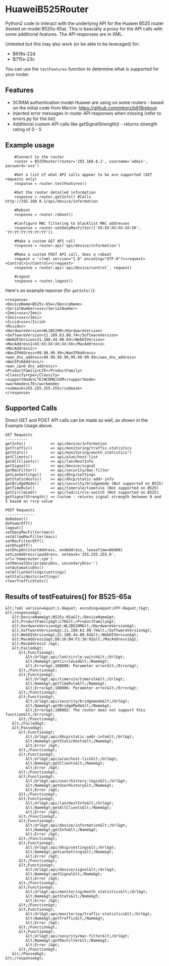 # HuaweiB525Router
Python2 code to interact with the underlying API for the Huawei B525 router (tested on model B525s-65a).
This is bascially a proxy for the API calls with some additional features.
The API responses are in XML.

Untested but this may also work (or be able to be leveraged) for:
- B618s-22d
- B715s-23c

You can use the ```testFeatures``` function to determine what is supported for your router.

## Features
- SCRAM authentication model Huawei are using on some routers - based on the initial code from Marcin: https://github.com/mkorz/b618reboot
- Injected error messages in router API responses when missing (refer to errors.py for the list)
- Additional custom API calls like getSignalStrength() - returns strength rating of 0 - 5

## Example usage
```
    #Connect to the router
    router = B525Router(router='192.168.8.1', username='admin', password='xxx')

    #Get a list of what API calls appear to be are supported (GET requests only)
    response = router.testFeatures()

    #Get the router detailed information
    response = router.getInfo() #Calls http://192.168.8.1/api/device/information

    #Reboot
    response = router.reboot()

    #Configure MAC filtering to blacklist MAC addresses
    response = router.setDenyMacFilter(['XX:XX:XX:XX:XX:XX', 'YY:YY:YY:YY:YY:YY'])

    #Make a custom GET API call
    response = router.api('api/device/information')

    #Make a custom POST API call, does a reboot
    request = '<?xml version="1.0" encoding="UTF-8"?><request><Control>1</Control></request>'
    response = router.api('api/device/control', request)

    #Logout
    response = router.logout()
```

Here's an example reponse (for ```getInfo()```):
```
<response>
<DeviceName>B525s-65a</DeviceName>
<SerialNumber>xxx</SerialNumber>
<Imei>xxx</Imei>
<Imsi>xxx</Imsi>
<Iccid>xxx</Iccid>
<Msisdn/>
<HardwareVersion>WL2B520M</HardwareVersion>
<SoftwareVersion>11.189.63.00.74</SoftwareVersion>
<WebUIVersion>21.100.44.00.03</WebUIVersion>
<MacAddress1>XX:XX:XX:XX:XX:XX</MacAddress1>
<MacAddress2/>
<WanIPAddress>99.99.99.99</WanIPAddress>
<wan_dns_address>99.99.99.99,99.99.99.99</wan_dns_address>
<WanIPv6Address/>
<wan_ipv6_dns_address/>
<ProductFamily>LTE</ProductFamily>
<Classify>cpe</Classify>
<supportmode>LTE|WCDMA|GSM</supportmode>
<workmode>LTE</workmode>
<submask>255.255.255.255</submask>
</response>
```

## Supported Calls
Direct GET and POST API calls can be made as well, as shown in the Example Usage above.
```
GET Requests
----------
getInfo()           => api/device/information
getTraffic()        => api/monitoring/traffic-statistics
getStats()          => api/monitoring/month_statistics")
getClients()        => api/wlan/host-list
getAllClients()     => api/lan/HostInfo
getSignal()         => api/device/signal
getMacFilter()      => api/security/mac-filter
getLanSettings()    => api/dhcp/settings
getStaticHosts()    => api/dhcp/static-addr-info
getBridgeMode()     => api/security/bridgemode (Not supported on B525)
getTimeRule()       => api/timerule/timerule (Not supported on B525)
getCircleLed()      => api/led/circle-switch (Not supported on B525)
getSignalStrength() => Custom - returns signal strength between 0 and 5 based on rsrp value

POST Requests
-------------
doReboot()
doPowerOff()
logout()
setDenyMacFilter(macs)
setAllowMacFilter(macs)
setMacFilterOff()
setDhcpOff()
setDhcpOn(startAddress, endAddress, leaseTime=86400)
setLanAddress(ipaddress, netmask='255.255.255.0', url='homerouter.cpe')
setManualDns(primaryDns, secondaryDns='')
setAutomaticDns()
setAllLanSettings(settings)
setStaticHosts(settings)
clearTrafficStats()
```

## Results of testFeatuires() for B525-65a
```
&lt;?xml version=&quot;1.0&quot; encoding=&quot;UTF-8&quot;?&gt;
&lt;response&gt;
   &lt;DeviceName&gt;B525s-65a&lt;/DeviceName&gt;
   &lt;ProductFamily&gt;LTE&lt;/ProductFamily&gt;
   &lt;HardwareVersion&gt;WL2B520M&lt;/HardwareVersion&gt;
   &lt;SoftwareVersion&gt;11.189.63.00.74&lt;/SoftwareVersion&gt;
   &lt;WebUIVersion&gt;21.100.44.00.03&lt;/WebUIVersion&gt;
   &lt;MacAddress1&gt;D0:16:B4:F2:30:92&lt;/MacAddress1&gt;
   &lt;MacAddress2 /&gt;
   &lt;Failed&gt;
      &lt;Function&gt;
         &lt;Url&gt;api/led/circle-switch&lt;/Url&gt;
         &lt;Name&gt;getCircleLed&lt;/Name&gt;
         &lt;Error&gt;100006: Parameter error&lt;/Error&gt;
      &lt;/Function&gt;
      &lt;Function&gt;
         &lt;Url&gt;api/timerule/timerule&lt;/Url&gt;
         &lt;Name&gt;getTimeRule&lt;/Name&gt;
         &lt;Error&gt;100006: Parameter error&lt;/Error&gt;
      &lt;/Function&gt;
      &lt;Function&gt;
         &lt;Url&gt;api/security/bridgemode&lt;/Url&gt;
         &lt;Name&gt;getBridgeMode&lt;/Name&gt;
         &lt;Error&gt;100002: The router does not support this function&lt;/Error&gt;
      &lt;/Function&gt;
   &lt;/Failed&gt;
   &lt;Passed&gt;
      &lt;Function&gt;
         &lt;Url&gt;api/dhcp/static-addr-info&lt;/Url&gt;
         &lt;Name&gt;getStaticHosts&lt;/Name&gt;
         &lt;Error /&gt;
      &lt;/Function&gt;
      &lt;Function&gt;
         &lt;Url&gt;api/wlan/host-list&lt;/Url&gt;
         &lt;Name&gt;getClients&lt;/Name&gt;
         &lt;Error /&gt;
      &lt;/Function&gt;
      &lt;Function&gt;
         &lt;Url&gt;api/user/history-login&lt;/Url&gt;
         &lt;Name&gt;getUserHistory&lt;/Name&gt;
         &lt;Error /&gt;
      &lt;/Function&gt;
      &lt;Function&gt;
         &lt;Url&gt;api/lan/HostInfo&lt;/Url&gt;
         &lt;Name&gt;getAllClients&lt;/Name&gt;
         &lt;Error /&gt;
      &lt;/Function&gt;
      &lt;Function&gt;
         &lt;Url&gt;api/device/information&lt;/Url&gt;
         &lt;Name&gt;getInfo&lt;/Name&gt;
         &lt;Error /&gt;
      &lt;/Function&gt;
      &lt;Function&gt;
         &lt;Url&gt;api/dhcp/settings&lt;/Url&gt;
         &lt;Name&gt;getLanSettings&lt;/Name&gt;
         &lt;Error /&gt;
      &lt;/Function&gt;
      &lt;Function&gt;
         &lt;Url&gt;api/device/signal&lt;/Url&gt;
         &lt;Name&gt;getSignal&lt;/Name&gt;
         &lt;Error /&gt;
      &lt;/Function&gt;
      &lt;Function&gt;
         &lt;Url&gt;api/monitoring/month_statistics&lt;/Url&gt;
         &lt;Name&gt;getStats&lt;/Name&gt;
         &lt;Error /&gt;
      &lt;/Function&gt;
      &lt;Function&gt;
         &lt;Url&gt;api/monitoring/traffic-statistics&lt;/Url&gt;
         &lt;Name&gt;getTraffic&lt;/Name&gt;
         &lt;Error /&gt;
      &lt;/Function&gt;
      &lt;Function&gt;
         &lt;Url&gt;api/security/mac-filter&lt;/Url&gt;
         &lt;Name&gt;getMacFilter&lt;/Name&gt;
         &lt;Error /&gt;
      &lt;/Function&gt;
   &lt;/Passed&gt;
&lt;/response&gt;
```
